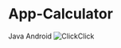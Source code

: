 # App-Calculator
Java Android 
![ClickClick](https://user-images.githubusercontent.com/108773983/199362782-ca2c1f21-62f3-47e4-b7dd-c34fc8a76824.png)
